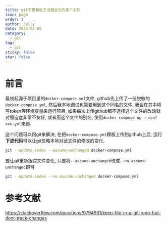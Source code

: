 ```yaml
---
title: git不更新处于远程分支的某个文件
icon: page
order: 1
author: Jelly
date: 2024-02-05
category:
  - git
tag:
  - git
sticky: false
star: false
---
```


# 前言
最初起源于项目里的`docker-compose.yml`文件, github先上传了一份脱敏的`docker-compose.yml`, 然后我本地调试也需要用到这个同名的文件, 我会在其中填写token等环境变量来运行项目, 如果每次上传github都不选择这个文件的改动就对强迫症非常不友好, 或者用这个文件的别名, 使用`docker compose up --conf xxx.yml`来跑. 

这个问题可以用git来解决, 在把`docker-compose.yml`模板上传到github上后, 运行**下述代码**可以让git忽略本地对此文件的修改的变化.
```bash
git --update-index --assume-unchanged docker-compose.yml
```

要让git重新跟踪文件变化, 只要将`--assume-unchanged`改成`--no-assume-unchanged`即可
```bash
git --update-index --no-assume-unchanged docker-compose.yml
```

# 参考文献
<https://stackoverflow.com/questions/9794931/keep-file-in-a-git-repo-but-dont-track-changes>